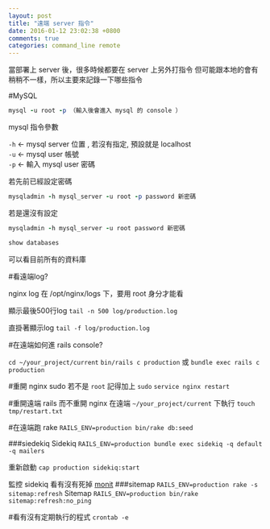 ```yaml
---
layout: post
title: "遠端 server 指令"
date: 2016-01-12 23:02:38 +0800
comments: true
categories: command_line remote
---
```


當部署上 server 後，很多時候都要在 server 上另外打指令
但可能跟本地的會有稍稍不一樣，所以主要來記錄一下哪些指令

<!--more-->

#MySQL

```ruby
mysql -u root -p （輸入後會進入 mysql 的 console ）
```

mysql 指令參數

`-h` <- mysql server 位置 , 若沒有指定, 預設就是 localhost  
`-u` <- mysql user 帳號  
`-p` <- 輸入 mysql user 密碼

若先前已經設定密碼

```ruby
mysqladmin -h mysql_server -u root -p password 新密碼
```

若是還沒有設定

```ruby
mysqladmin -h mysql_server -u root password 新密碼
```

```ruby
show databases
```
可以看目前所有的資料庫

#看遠端log?

nginx log 在 /opt/nginx/logs 下，要用 root 身分才能看

顯示最後500行log
`tail -n 500 log/production.log`

直掛著顯示log
`tail -f log/production.log`


#在遠端如何進 rails console?

`cd ~/your_project/current`
`bin/rails c production` 或 `bundle exec rails c production`


#重開 nginx sudo
若不是 `root` 記得加上 `sudo`
`service nginx restart`

#重開遠端 rails 而不重開 nginx
在遠端 `~/your_project/current` 下執行 `touch tmp/restart.txt`

#在遠端跑 rake
`RAILS_ENV=production bin/rake db:seed`

###siedekiq
Sidekiq
`RAILS_ENV=production bundle exec sidekiq -q default -q mailers`

重新啟動
`cap production sidekiq:start`

監控 sidekiq 看有沒有死掉
[monit](https://mmonit.com/monit/)
###sitemap
`RAILS_ENV=production rake -s sitemap:refresh`
Sitemap
`RAILS_ENV=production bin/rake sitemap:refresh:no_ping`

#看有沒有定期執行的程式
`crontab -e`